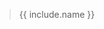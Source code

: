 > <i class="twa twa-backhand-index-pointing-left"></i><i class="twa twa-plus-sign"></i> {{ include.name }} <i class="twa twa-play-button"></i><i class="twa twa-thumbs-up"></i><i class="twa twa-fast-forward-button"></i><i class="twa twa-page-facing-up"></i><i class="twa twa-backhand-index-pointing-down"></i><i class="twa twa-minus-sign"></i>
